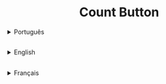 <h1 align="center">Count Button</h1>
<details>
<summary>Português</summary>
  <h2>O que é o Arduino</h2>
  <p>Arduíno é uma placa de prototipagem eletrônica de código aberto. O projeto, surgido na cidade de Ivrea, na Itália, em 2005, inclui hardware e software livre e visa oferecer ferramentas adaptáveis e de baixo custo para a criação de projetos interativos de diversas ordens.</p>
  
  <p>Fazendo uma comparação tosca, uma placa Arduíno funciona como uma base de Lego sobre a qual o desenvolvedor junta várias peças e monta um protótipo. Uma placa Arduíno é composta, basicamente, por um controlador Atmel AVR de 8 bits, uma interface serial ou USB e alguns pinos digitais e analógicos.</p>

  <p>Assim, a partir desses componentes, ela pode servir tanto para o desenvolvimento de projetos interativos como ser conectada a um outro computador. Em suma, o Arduíno é uma plataforma sobre a qual serão construídos outros equipamentos — e ele não deve ser confundido com o Raspberry Pi, equipamento visualmente semelhante a ele, mas que funciona como um computador de placa única.</p>

  ##

  <p>O conjunto da obra é composto não somente pela parte de hardware, mas também pelo software. Ambos em código aberto, eles podem ser modificados conforme a necessidade do usuário — e basta programar usando o software do Arduíno para contar ao equipamento o que ele deve fazer.</p>

  <p>A parte de software é desenvolvida por meio de linguagem C/C++ — e tudo isso acontece em um ambiente gráfico escrito em Java. Ele ainda traz um firmware embutido e que é carregado na memória ROM da placa.</p>

  <p>A base do Arduíno é justamente a ideia do “faça você mesmo”, também conhecido pela sigla em inglês DIY (de do it yourself). Como existem placas de diferentes tamanhos, elas podem ser adaptadas aos mais variados projetos, como é o caso do uso do Arduíno Gemma, usado para a criação de um dispositivo de computação vestível.</p>
</details>

##

<details>
<summary>English</summary>
  <h2>What is Arduino</h2>
  <p>Arduino is an open source electronic prototyping board. The project, created in the city of Ivrea, Italy, in 2005, includes free hardware and software and aims to offer adaptable and low-cost tools for the creation of interactive projects of different types.</p>
  
  <p>To make a rough comparison, an Arduino board works like a Lego base on which the developer puts together several pieces and assembles a prototype. An Arduino board basically consists of an 8-bit Atmel AVR controller, a serial or USB interface, and some digital and analog pins.</p>

  <p>So, from these components, it can be used both for the development of interactive projects and be connected to another computer. In short, the Arduino is a platform on which other equipment will be built — and it should not be confused with the Raspberry Pi, equipment that is visually similar to it, but which functions as a single-board computer.</p>

  ##

  <p>The whole work is composed not only of the hardware part, but also of the software. Both open source, they can be modified as needed by the user — and just program using the Arduino software to tell the equipment what it should do.</p>

  <p>The software part is developed using the C/C++ language — and all this happens in a graphical environment written in Java. It even has firmware built in and loaded into the board's ROM memory.</p>

  <p>The basis of the Arduino is precisely the idea of ​​“do it yourself”, also known by the acronym in English DIY (from do it yourself). As there are boards of different sizes, they can be adapted to the most varied projects, such as the use of the Arduino Gemma, used to create a wearable computing device.</p>
</details>

##

<details>
<summary>Français</summary>
  <h2>Qu'est-ce qu'Arduino</h2>
  <p>Arduino est une carte de prototypage électronique open source. Le projet, créé dans la ville d'Ivrée, en Italie, en 2005, comprend du matériel et des logiciels gratuits et vise à offrir des outils adaptables et peu coûteux pour la création de projets interactifs de différents types.</p>
  
  <p>Pour faire une comparaison approximative, une carte Arduino fonctionne comme une base Lego sur laquelle le développeur assemble plusieurs pièces et assemble un prototype. Une carte Arduino se compose essentiellement d'un contrôleur AVR Atmel 8 bits, d'une interface série ou USB et de quelques broches numériques et analogiques.</p>

  <p>Ainsi, à partir de ces composants, il peut être utilisé à la fois pour le développement de projets interactifs et être connecté à un autre ordinateur. Bref, l'Arduino est une plateforme sur laquelle seront construits d'autres équipements — et il ne faut pas le confondre avec le Raspberry Pi, équipement qui lui est visuellement similaire, mais qui fonctionne comme un ordinateur monocarte.</p>

  ##

  <p>L'ensemble du travail est composé non seulement de la partie matérielle, mais aussi du logiciel. Tous deux open source, ils peuvent être modifiés selon les besoins de l'utilisateur - et il suffit de programmer à l'aide du logiciel Arduino pour dire à l'équipement ce qu'il doit faire.</p>

  <p>La partie logicielle est développée en langage C/C++ — et tout cela se passe dans un environnement graphique écrit en Java. Il a même un firmware intégré et chargé dans la mémoire ROM de la carte.</p>

  <p>La base de l'Arduino est précisément l'idée de "do it yourself", également connue sous l'acronyme en anglais DIY (de do it yourself). Comme il existe des cartes de différentes tailles, elles peuvent être adaptées aux projets les plus variés, comme l'utilisation de l'Arduino Gemma, utilisé pour créer un appareil informatique portable.</p>
</details>